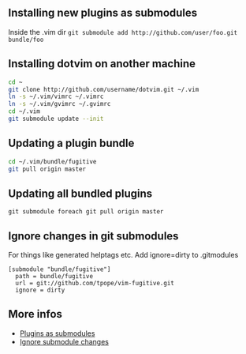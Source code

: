 ## Installing new plugins as submodules

Inside the .vim dir `git submodule add http://github.com/user/foo.git bundle/foo`

## Installing dotvim on another machine

```bash
cd ~
git clone http://github.com/username/dotvim.git ~/.vim
ln -s ~/.vim/vimrc ~/.vimrc
ln -s ~/.vim/gvimrc ~/.gvimrc
cd ~/.vim
git submodule update --init
```
## Updating a plugin bundle

```bash
cd ~/.vim/bundle/fugitive
git pull origin master
```

## Updating all bundled plugins

`git submodule foreach git pull origin master`

## Ignore changes in git submodules

For things like generated helptags etc. Add ignore=dirty to .gitmodules

```
[submodule "bundle/fugitive"]
  path = bundle/fugitive
  url = git://github.com/tpope/vim-fugitive.git
  ignore = dirty
```

## More infos

* [Plugins as submodules](http://vimcasts.org/episodes/synchronizing-plugins-with-git-submodules-and-pathogen/)
* [Ignore submodule changes](http://www.nils-haldenwang.de/frameworks-and-tools/git/how-to-ignore-changes-in-git-submodules)
